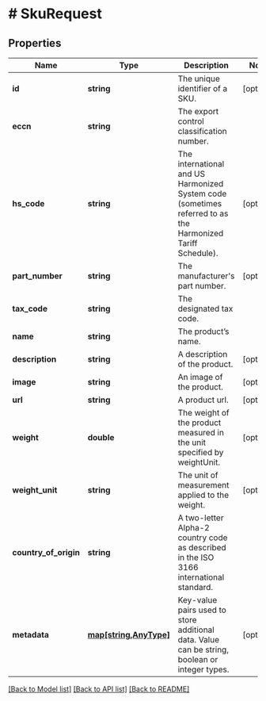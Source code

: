 # # SkuRequest

## Properties

Name | Type | Description | Notes
------------ | ------------- | ------------- | -------------
**id** | **string** | The unique identifier of a SKU. | [optional] 
**eccn** | **string** | The export control classification number. | 
**hs_code** | **string** | The international and US Harmonized System code (sometimes referred to as the Harmonized Tariff Schedule). | [optional] 
**part_number** | **string** | The manufacturer&#39;s part number. | [optional] 
**tax_code** | **string** | The designated tax code. | 
**name** | **string** | The product’s name. | 
**description** | **string** | A description of the product. | [optional] 
**image** | **string** | An image of the product. | [optional] 
**url** | **string** | A product url. | [optional] 
**weight** | **double** | The weight of the product measured in the unit specified by weightUnit. | [optional] 
**weight_unit** | **string** | The unit of measurement applied to the weight. | [optional] 
**country_of_origin** | **string** | A two-letter Alpha-2 country code as described in the ISO 3166 international standard. | 
**metadata** | [**map[string,AnyType]**](AnyType.md) | Key-value pairs used to store additional data. Value can be string, boolean or integer types. | [optional] 

[[Back to Model list]](../../README.md#documentation-for-models) [[Back to API list]](../../README.md#documentation-for-api-endpoints) [[Back to README]](../../README.md)


